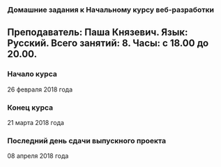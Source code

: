 ### Домашние задания к Начальному курсу веб-разработки

Преподаватель: Паша Князевич.
Язык: Русский.
Всего занятий: 8.
Часы: с 18.00 до 20.00.
---
### Начало курса

26 февраля 2018 года

### Конец курса

21 марта 2018 года

### Последний день сдачи выпускного проекта

08 апреля 2018 года